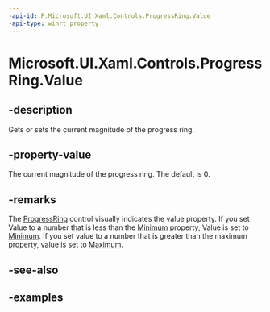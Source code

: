 ```yaml
---
-api-id: P:Microsoft.UI.Xaml.Controls.ProgressRing.Value
-api-type: winrt property
---
```


# Microsoft.UI.Xaml.Controls.ProgressRing.Value

<!--
public double Value { get; set; }
-->


## -description
Gets or sets the current magnitude of the progress ring. 

## -property-value
The current magnitude of the progress ring. The default is 0. 

## -remarks
The [ProgressRing](progressring.md) control visually indicates the value property. If you set Value to a number that is less than the [Minimum](progressring_minimum.md) property, Value is set to [Minimum](progressring_minimum.md). 
If you set value to a number that is greater than the maximum property, value is set to [Maximum](progressring_maximum.md).

## -see-also

## -examples


